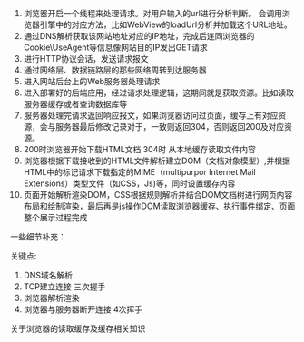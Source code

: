 1. 浏览器开启一个线程来处理请求。对用户输入的url进行分析判断。
    会调用浏览器引擎中的对应方法，比如WebView的loadUrl分析并加载这个URL地址。
2. 通过DNS解析获取该网站地址对应的IP地址，完成后连同浏览器的Cookie\UseAgent等信息像网站目的IP发出GET请求
3. 进行HTTP协议会话，发送请求报文
4. 通过网络层、数据链路层的那些网络周转到达服务器
5. 进入网站后台上的Web服务器处理请求
6. 进入部署好的后端应用，经过请求处理逻辑，这期间就是获取资源。比如读取服务器缓存或者查询数据库等
7. 服务器处理完请求返回响应报文，如果浏览器访问过页面，缓存上有对应资源，会与服务器最后修改记录对于，一致则返回304，否则返回200及对应资源。
8. 200时浏览器开始下载HTML文档
    304时 从本地缓存读取文件内容
9. 浏览器根据下载接收到的HTML文件解析建立DOM（文档对象模型）,并根据HTML中的标记请求下载指定的MIME（multipurpor Internet Mail Extensions）类型文件（如CSS，Js)等，同时设置缓存内容
10. 页面开始解析渲染DOM，CSS根据规则解析并结合DOM文档树进行网页内容布局和绘制渲染，最后再是js操作DOM读取浏览器缓存、执行事件绑定、页面整个展示过程完成


一些细节补充：

关键点: 
1. DNS域名解析
2. TCP建立连接 三次握手
3. 浏览器解析渲染
4. 浏览器与服务器断开连接  4次挥手


关于浏览器的读取缓存及缓存相关知识

